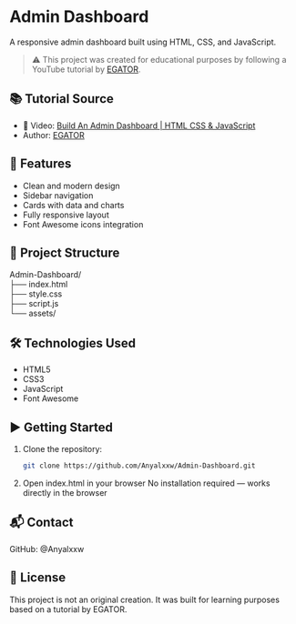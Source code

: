 # Admin Dashboard

A responsive admin dashboard built using HTML, CSS, and JavaScript.

> ⚠️ This project was created for educational purposes by following a YouTube tutorial by [EGATOR](https://www.youtube.com/@EGATORTUTORIALS).

## 📚 Tutorial Source

- 🎥 Video: [Build An Admin Dashboard | HTML CSS & JavaScript](https://www.youtube.com/watch?v=BOF79TAIkYQ&ab_channel=EGATOR)
- Author: [EGATOR](https://www.youtube.com/@EGATORTUTORIALS)

## 🚀 Features

- Clean and modern design
- Sidebar navigation
- Cards with data and charts
- Fully responsive layout
- Font Awesome icons integration

## 📁 Project Structure

Admin-Dashboard/ <br>
├── index.html <br>
├── style.css <br>
├── script.js <br>
└── assets/

## 🛠️ Technologies Used

- HTML5
- CSS3
- JavaScript
- Font Awesome

## ▶️ Getting Started

1. Clone the repository:
   ```bash
   git clone https://github.com/Anyalxxw/Admin-Dashboard.git
2. Open index.html in your browser
No installation required — works directly in the browser

## 📬 Contact
GitHub: @Anyalxxw

## 📃 License
This project is not an original creation. It was built for learning purposes based on a tutorial by EGATOR.
